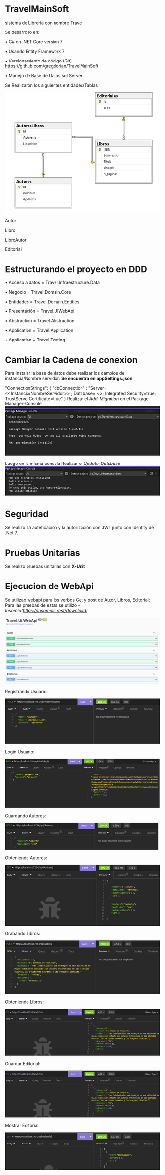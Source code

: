 # TravelMainSoft

sistema de Libreria con nombre Travel

Se desarrollo en: 

•	 C# en .NET Core version 7

•	 Usando Entity Framework 7

•	Versionamiento de código (Git) https://github.com/gregdorian/TravelMainSoft

•	Manejo de Base de Datos sql Server

Se Realizaron los siguientes entidades/Tablas

![Travel](https://github.com/gregdorian/TravelMainSoft/blob/master/MediaArchives/Diagrama%20Entidad%20Relacion.png)

Autor

Libro

LibroAutor

Editorial

# Estructurando el proyecto en DDD 

•	Acceso a datos = Travel.Infraestructure.Data

•	Negocio = Travel.Domain.Core

•	Entidades = Travel.Domain.Entities

•	Presentación = Travel.UIWebApi

•	Abstraction = Travel.Abstraction

•	Application = Travel.Application

•	Application = Travel.Testing

# Cambiar la Cadena de conexion

Para Instalar la base de datos debe realizar los cambios de instancia/Nombre servidor:
**Se encuentra en appSettings.json**

"ConnectionStrings": {
   "dbConnection" : "Server=<<Instancia/NombreServidor>> ; Database= <<NombreBaseDatos>>; Integrated Security=true; TrustServerCertificate=true"
   }
Realizar el *Add-Migration* en el Package-Manager-Console 
![Travel](https://github.com/gregdorian/TravelMainSoft/blob/master/MediaArchives/instalar%20en%20base%20de%20datos%20con%20codefirst.png)
   
Luego en la misma consola Realizar el *Update-Database*
![Travel](https://github.com/gregdorian/TravelMainSoft/blob/master/MediaArchives/instalar%20en%20base%20de%20datos%20con%20codefirst2.png)
   
   
# Seguridad

Se realizo La auteticación y la autorización con JWT junto con Identity de .Net 7.
   
# Pruebas Unitarias
   
Se realizo pruebas unitarias con **X-Unit**
   
# Ejecucion de WebApi
   
Se utilizao webapi para los verbos Get y post de Autor, Libros, Editorial; Para las pruebas de estas se utilizo -
   *Insomia(https://insomnia.rest/download)* 
   
![Travel](https://github.com/gregdorian/TravelMainSoft/blob/master/MediaArchives/SwaggerWebApi.png)

Registrando Usuario:

![Travel](https://github.com/gregdorian/TravelMainSoft/blob/master/MediaArchives/InsomiaRegister.png)

Login Usuario:

![Travel](https://github.com/gregdorian/TravelMainSoft/blob/master/MediaArchives/InsomiaLogin.png)
   
 Guardando Autores:
   
 ![Travel](https://github.com/gregdorian/TravelMainSoft/blob/master/MediaArchives/InsomiaGuardarAutores.jpg)
 
 Obteniendo Autores:
   
 ![Travel](https://github.com/gregdorian/TravelMainSoft/blob/master/MediaArchives/InsomiaAutores.png)
 
 Grabando Libros:
   
 ![Travel](https://github.com/gregdorian/TravelMainSoft/blob/master/MediaArchives/guardarLibro.png)
   
 Obteniendo Libros:
 
 ![Travel](https://github.com/gregdorian/TravelMainSoft/blob/master/MediaArchives/InsomiaGetLibros.png)
   
 Guardar Editorial:
   
  ![Travel](https://github.com/gregdorian/TravelMainSoft/blob/master/MediaArchives/InsomiaGetLibros.png)
   
 Mostrar Editorial:
   
  ![Travel](https://github.com/gregdorian/TravelMainSoft/blob/master/MediaArchives/InsomiaMostrarEditorial.png)

